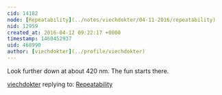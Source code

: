 ```yaml
---
cid: 14182
node: [Repeatability](../notes/viechdokter/04-11-2016/repeatability)
nid: 12959
created_at: 2016-04-12 09:22:17 +0000
timestamp: 1460452937
uid: 468990
author: [viechdokter](../profile/viechdokter)
---
```


Look further down at about 420 nm. The fun starts there. 

[viechdokter](../profile/viechdokter) replying to: [Repeatability](../notes/viechdokter/04-11-2016/repeatability)

